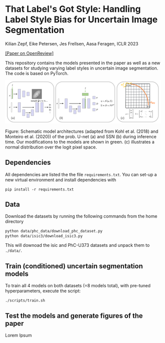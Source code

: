 # That Label's Got Style: Handling Label Style Bias for Uncertain Image Segmentation

Kilian Zepf, Eike Petersen, Jes Frellsen, Aasa Feragen, ICLR 2023

[[Paper on OpenReview]](https://openreview.net/pdf?id=wZ2SVhOTzBX)


This repository contains the models presented in the paper as well as a new datasets for studying varying label styles in uncertain image segmentation. The code is based on PyTorch. 

<img src="img/schematic_models.png"  width="800" >

Figure: Schematic model architectures (adapted from Kohl et al. (2018) and Monteiro et al. (2020)) of the prob. U-net (a) and SSN (b) during inference time. Our modifications to the models are shown in green. (c) illustrates a normal distribution over the logit pixel space.

## Dependencies

All dependencies are listed the the file `requirements.txt`. You can set-up a new virtual environment and install dependencies with 

```
pip install -r requirements.txt
```

## Data

Download the datasets by running the following commands from the home directory

```
python data/phc_data/download_phc_dataset.py 
python data/isic3/download_isic3.py 
```

This will downoad the isic and PhC-U373 datasets and unpack them to `./data/`.

## Train (conditioned) uncertain segmentation models

To train all 4 models on both datasets (=8 models total), with pre-tuned hyperparameters, execute the script:

```
./scripts/train.sh
```

## Test the models and generate figures of the paper

Lorem Ipsum

